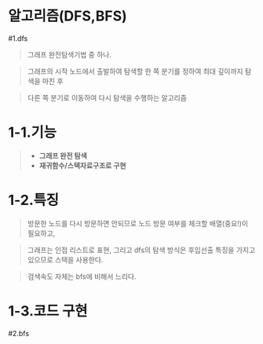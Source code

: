 # 알고리즘(DFS,BFS)

#1.dfs

>그래프 완전탐색기법 중 하나. 


>그래프의 시작 노드에서 출발하여 탐색할 한 쪽 분기를 정하여 최대 깊이까지 탐색을 마친 후



>다른 쪽 분기로 이동하여 다시 탐색을 수행하는 알고리즘

# 1-1.기능
>* __그래프 완전 탐색__
>* __재귀함수/스택자료구조로 구현__



# 1-2.특징 

>방문한 노드를 다시 방문하면 안되므로 노드 방문 여부를 체크할 배열(중요!)이 
필요하고,


>그래프는 인접 리스트로 표현, 그리고 dfs의 탐색 방식은 후입선출
특징을 가지고 있으므로 스택을 사용한다.



>검색속도 자체는 bfs에 비해서 느리다.



# 1-3.코드 구현



#2.bfs



